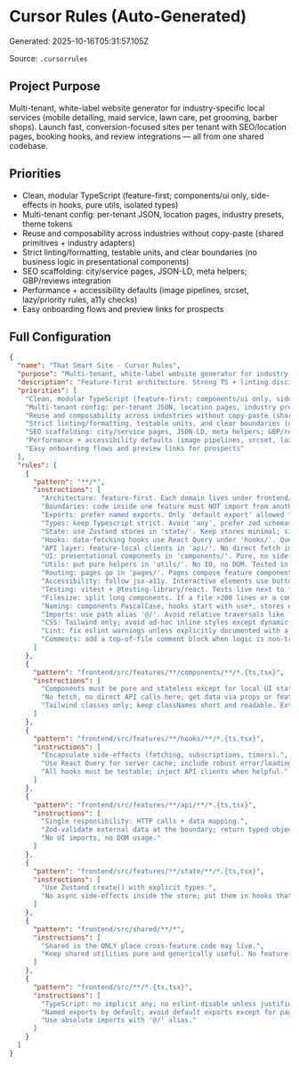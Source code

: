 # Cursor Rules (Auto-Generated)

Generated: 2025-10-16T05:31:57.105Z

Source: `.cursorrules`

## Project Purpose

Multi-tenant, white-label website generator for industry-specific local services (mobile detailing, maid service, lawn care, pet grooming, barber shops). Launch fast, conversion-focused sites per tenant with SEO/location pages, booking hooks, and review integrations — all from one shared codebase.

## Priorities

- Clean, modular TypeScript (feature-first; components/ui only, side-effects in hooks, pure utils, isolated types)
- Multi-tenant config: per-tenant JSON, location pages, industry presets, theme tokens
- Reuse and composability across industries without copy-paste (shared primitives + industry adapters)
- Strict linting/formatting, testable units, and clear boundaries (no business logic in presentational components)
- SEO scaffolding: city/service pages, JSON-LD, meta helpers; GBP/reviews integration
- Performance + accessibility defaults (image pipelines, srcset, lazy/priority rules, a11y checks)
- Easy onboarding flows and preview links for prospects

## Full Configuration

```json
{
  "name": "That Smart Site - Cursor Rules",
  "purpose": "Multi-tenant, white-label website generator for industry-specific local services (mobile detailing, maid service, lawn care, pet grooming, barber shops). Launch fast, conversion-focused sites per tenant with SEO/location pages, booking hooks, and review integrations — all from one shared codebase.",
  "description": "Feature-first architecture. Strong TS + linting discipline. Clear import boundaries. Clean UI with Tailwind + shadcn/ui.",
  "priorities": [
    "Clean, modular TypeScript (feature-first; components/ui only, side-effects in hooks, pure utils, isolated types)",
    "Multi-tenant config: per-tenant JSON, location pages, industry presets, theme tokens",
    "Reuse and composability across industries without copy-paste (shared primitives + industry adapters)",
    "Strict linting/formatting, testable units, and clear boundaries (no business logic in presentational components)",
    "SEO scaffolding: city/service pages, JSON-LD, meta helpers; GBP/reviews integration",
    "Performance + accessibility defaults (image pipelines, srcset, lazy/priority rules, a11y checks)",
    "Easy onboarding flows and preview links for prospects"
  ],
  "rules": [
    {
      "pattern": "**/*",
      "instructions": [
        "Architecture: feature-first. Each domain lives under frontend/src/features/<domain>/{components,hooks,api,state,types,pages,utils}.",
        "Boundaries: code inside one feature must NOT import from another feature directly. Only allowed paths are '@/features/<same-domain>/**' and '@/shared/**'. If a cross-feature need arises, extract to '@/shared/**'.",
        "Exports: prefer named exports. Only 'default export' allowed for top-level page components or small wrapper components.",
        "Types: keep Typescript strict. Avoid 'any', prefer zod schemas at boundaries. Co-locate types with the feature in 'types/'.",
        "State: use Zustand stores in 'state/'. Keep stores minimal; side-effects live in hooks.",
        "Hooks: data-fetching hooks use React Query under 'hooks/'. Query keys are namespaced by feature, e.g. ['affiliate','bySlug',slug].",
        "API layer: feature-local clients in 'api/'. No direct fetch in components. Centralize endpoints & DTO mapping here.",
        "UI: presentational components in 'components/'. Pure, no side-effects. Style with Tailwind; prefer shadcn/ui primitives.",
        "Utils: put pure helpers in 'utils/'. No IO, no DOM. Tested in isolation.",
        "Routing: pages go in 'pages/'. Pages compose feature components; avoid business logic in pages.",
        "Accessibility: follow jsx-a11y. Interactive elements use buttons/links properly. Labels on inputs.",
        "Testing: vitest + @testing-library/react. Tests live next to files or under __tests__ per feature.",
        "Filesize: split long components. If a file >200 lines or a component has >3 responsibilities, extract.",
        "Naming: components PascalCase, hooks start with use*, stores end with Store, types end with .types.ts, schema .schema.ts, API clients .api.ts.",
        "Imports: use path alias '@/'. Avoid relative traversals like '../../../'. Barrel files are allowed only inside a feature.",
        "CSS: Tailwind only; avoid ad-hoc inline styles except dynamic calculations.",
        "Lint: fix eslint warnings unless explicitly documented with a comment.",
        "Comments: add a top-of-file comment block when logic is non-trivial (why > what)."
      ]
    },
    {
      "pattern": "frontend/src/features/**/components/**/*.{ts,tsx}",
      "instructions": [
        "Components must be pure and stateless except for local UI state.",
        "No fetch, no direct API calls here; get data via props or feature hooks.",
        "Tailwind classes only; keep classNames short and readable. Extract reusable styles into small components."
      ]
    },
    {
      "pattern": "frontend/src/features/**/hooks/**/*.{ts,tsx}",
      "instructions": [
        "Encapsulate side-effects (fetching, subscriptions, timers).",
        "Use React Query for server cache; include robust error/loading states.",
        "All hooks must be testable; inject API clients when helpful."
      ]
    },
    {
      "pattern": "frontend/src/features/**/api/**/*.{ts,tsx}",
      "instructions": [
        "Single responsibility: HTTP calls + data mapping.",
        "Zod-validate external data at the boundary; return typed objects.",
        "No UI imports, no DOM usage."
      ]
    },
    {
      "pattern": "frontend/src/features/**/state/**/*.{ts,tsx}",
      "instructions": [
        "Use Zustand create() with explicit types.",
        "No async side-effects inside the store; put them in hooks that update store."
      ]
    },
    {
      "pattern": "frontend/src/shared/**/*",
      "instructions": [
        "Shared is the ONLY place cross-feature code may live.",
        "Keep shared utilities pure and generically useful. No feature-specific naming."
      ]
    },
    {
      "pattern": "frontend/src/**/*.{ts,tsx}",
      "instructions": [
        "TypeScript: no implicit any; no eslint-disable unless justified.",
        "Named exports by default; avoid default exports except for pages/components that are consumed by routers.",
        "Use absolute imports with '@/' alias."
      ]
    }
  ]
}
```
